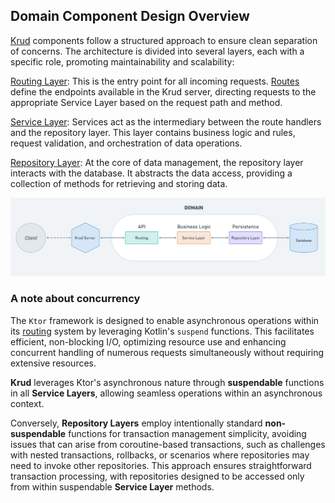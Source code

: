 ## Domain Component Design Overview

[Krud](https://github.com/perracodex/Krud) components follow a structured approach to ensure clean separation of concerns.
The architecture is divided into several layers, each with a specific role, promoting maintainability and scalability:

[Routing Layer](../krud-domain/employee/src/main/kotlin/krud/domain/employee/api): This is the entry point for all incoming requests. [Routes](https://ktor.io/docs/server-routing.html) define the endpoints available
in the Krud server, directing requests to the appropriate Service Layer based on the request path and method.

[Service Layer](../krud-domain/employee/src/main/kotlin/krud/domain/employee/service): Services act as the intermediary between the route handlers and the repository layer.
This layer contains business logic and rules, request validation, and orchestration of data operations.

[Repository Layer](../krud-domain/employee/src/main/kotlin/krud/domain/employee/repository): At the core of data management, the repository layer interacts with the database.
It abstracts the data access, providing a collection of methods for retrieving and storing data.

<img src="./screenshots/domain.jpg" width="1280" alt="domain">

### A note about concurrency

The `Ktor` framework is designed to enable asynchronous operations within its [routing](https://ktor.io/docs/server-routing.html) system by leveraging Kotlin's `suspend` functions.
This facilitates efficient, non-blocking I/O, optimizing resource use and enhancing concurrent handling of numerous requests
simultaneously without requiring extensive resources.

**Krud** leverages Ktor's asynchronous nature through **suspendable** functions in all **Service Layers**, allowing seamless operations
within an asynchronous context.

Conversely, **Repository Layers** employ intentionally standard **non-suspendable** functions for transaction management
simplicity, avoiding issues that can arise from coroutine-based transactions, such as challenges with nested transactions,
rollbacks, or scenarios where repositories may need to invoke other repositories. This approach ensures straightforward
transaction processing, with repositories designed to be accessed only from within suspendable **Service Layer** methods.

